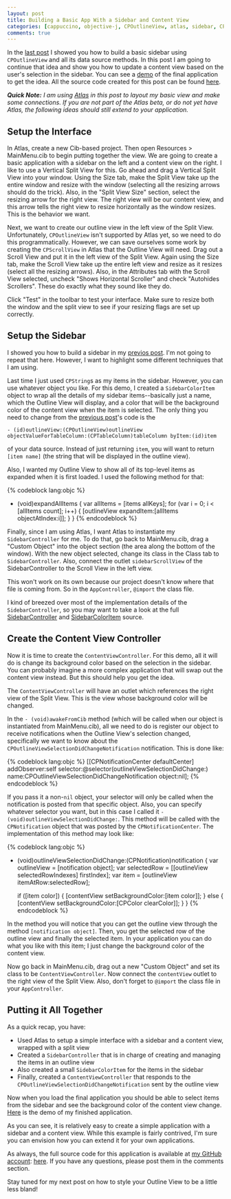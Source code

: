 ```yaml
---
layout: post
title: Building a Basic App With a Sidebar and Content View
categories: [cappuccino, objective-j, CPOutlineView, atlas, sidebar, CPNotification, CPNotificationCenter]
comments: true
---
```


In the [last post][last post] I showed you how to build a basic sidebar using `CPOutlineView` and all its data source methods. In this post I am going to continue that idea and show you how to update a content view based on the user's selection in the sidebar. You can see a [demo][demo] of the final application to get the idea. All the source code created for this post can be found [here][SidebarChangingContentView].

<!-- more -->

***Quick Note:** I am using [Atlas][] in this post to layout my basic view and make some connections. If you are not part of the Atlas beta, or do not yet have Atlas, the following ideas should still extend to your application.*

[last post]: /2009/12/10/Building-a-Sidebar-With-CPOutlineView.html
[demo]: /code/SidebarChangingContentView/
[SidebarChangingContentView]: http://github.com/chandlerkent/sample-projects/tree/master/SidebarChangingContentView/
[Atlas]: http://www.280atlas.com/

## Setup the Interface

In Atlas, create a new Cib-based project. Then open Resources > MainMenu.cib to begin putting together the view. We are going to create a basic application with a sidebar on the left and a content view on the right. I like to use a Vertical Split View for this. Go ahead and drag a Vertical Split View into your window. Using the Size tab, make the Split View take up the entire window and resize with the window (selecting all the resizing arrows should do the trick). Also, in the "Split View Size" section, select the resizing arrow for the right view. The right view will be our content view, and this arrow tells the right view to resize horizontally as the window resizes. This is the behavior we want.

Next, we want to create our outline view in the left view of the Split View. Unfortunately, `CPOutlineView` isn't supported by Atlas yet, so we need to do this programmatically. However, we can save ourselves some work by creating the `CPScrollView` in Atlas that the Outline View will need. Drag out a Scroll View and put it in the left view of the Split View. Again using the Size tab, make the Scroll View take up the entire left view and resize as it resizes (select all the resizing arrows). Also, in the Attributes tab with the Scroll View selected, uncheck "Shows Horizontal Scroller" and check "Autohides Scrollers". These do exactly what they sound like they do.

Click "Test" in the toolbar to test your interface. Make sure to resize both the window and the split view to see if your resizing flags are set up correctly.

## Setup the Sidebar

I showed you how to build a sidebar in my [previos post][last post]. I'm not going to repeat that here. However, I want to highlight some different techniques that I am using.

Last time I just used `CPString`s as my items in the sidebar. However, you can use whatever object you like. For this demo, I created a `SidebarColorItem` object to wrap all the details of my sidebar items--basically just a name, which the Outline View will display, and a color that will be the background color of the content view when the item is selected. The only thing you need to change from the [previous post][last post]'s code is the

    - (id)outlineView:(CPOutlineView)outlineView objectValueForTableColumn:(CPTableColumn)tableColumn byItem:(id)item
    
of your data source. Instead of just returning `item`, you will want to return `[item name]` (the string that will be displayed in the outline view).

Also, I wanted my Outline View to show all of its top-level items as expanded when it is first loaded. I used the following method for that:

{% codeblock lang:objc %}
- (void)expandAllItems
{
	 var allItems = [items allKeys];
	 for (var i = 0; i < [allItems count]; i++)
	 {
		 [outlineView expandItem:[allItems objectAtIndex:i]];
	 }
}
{% endcodeblock %}

Finally, since I am using Atlas, I want Atlas to instantiate my `SidebarController` for me. To do that, go back to MainMenu.cib, drag a "Custom Object" into the object section (the area along the bottom of the window). With the new object selected, change its class in the Class tab to `SidebarController`. Also, connect the outlet `sidebarScrollView` of the SidebarController to the Scroll View in the left view.

This won't work on its own because our project doesn't know where that file is coming from. So in the `AppController`, `@import` the class file.

I kind of breezed over most of the implementation details of the `SidebarController`, so you may want to take a look at the full [SidebarController][] and [SidebarColorItem][] source.

[SidebarController]: http://github.com/chandlerkent/sample-projects/blob/master/SidebarChangingContentView/SidebarController.j
[SidebarColorItem]: http://github.com/chandlerkent/sample-projects/blob/master/SidebarChangingContentView/SidebarColorItem.j

## Create the Content View Controller

Now it is time to create the `ContentViewController`. For this demo, all it will do is change its background color based on the selection in the sidebar. You can probably imagine a more complex application that will swap out the content view instead. But this should help you get the idea.

The `ContentViewController` will have an outlet which references the right view of the Split View. This is the view whose background color will be changed.

In the `- (void)awakeFromCib` method (which will be called when our object is instantiated from MainMenu.cib), all we need to do is register our object to receive notifications when the Outline View's selection changed, specifically we want to know about the `CPOutlineViewSelectionDidChangeNotification` notification. This is done like:

{% codeblock lang:objc %}
[[CPNotificationCenter defaultCenter]
	 addObserver:self
	 selector:@selector(outlineViewSelectionDidChange:)
	 name:CPOutlineViewSelectionDidChangeNotification
	 object:nil];
{% endcodeblock %}
            
If you pass it a non-`nil` object, your selector will only be called when the notification is posted from that specific object. Also, you can specify whatever selector you want, but in this case I called it `- (void)outlineViewSelectionDidChange:`. This method will be called with the `CPNotification` object that was posted by the `CPNotificationCenter`. The implementation of this method may look like:

{% codeblock lang:objc %}
- (void)outlineViewSelectionDidChange:(CPNotification)notification
{
	 var outlineView = [notification object];
	 var selectedRow = [[outlineView selectedRowIndexes] firstIndex];
	 var item = [outlineView itemAtRow:selectedRow];

	 if ([item color])
	 {
	   [contentView setBackgroundColor:[item color]];
	 }
	 else
	 {
	   [contentView setBackgroundColor:[CPColor clearColor]];
	 }
}
{% endcodeblock %}
    
In the method you will notice that you can get the outline view through the method `[notification object]`. Then, you get the selected row of the outline view and finally the selected item. In your application you can do what you like with this item; I just change the background color of the content view.

Now go back in MainMenu.cib, drag out a new "Custom Object" and set its class to be `ContentViewController`. Now connect the `contentView` outlet to the right view of the Split View. Also, don't forget to `@import` the class file in your `AppController`.

## Putting it All Together

As a quick recap, you have:

* Used Atlas to setup a simple interface with a sidebar and a content view, wrapped with a split view
* Created a `SidebarController` that is in charge of creating and managing the items in an outline view
* Also created a small `SidebarColorItem` for the items in the sidebar
* Finally, created a `ContentViewController` that responds to the `CPOutlineViewSelectionDidChangeNotification` sent by the outline view

Now when you load the final application you should be able to select items from the sidebar and see the background color of the content view change. [Here][demo] is the demo of my finished application.

As you can see, it is relatively easy to create a simple application with a sidebar and a content view. While this example is fairly contrived, I'm sure you can envision how you can extend it for your own applications.

As always, the full source code for this application is available at [my GitHub account][sample-projects]: [here][SidebarChangingContentView]. If you have any questions, please post them in the comments section.

Stay tuned for my next post on how to style your Outline View to be a little less bland!

[sample-projects]: http://www.github.com/chandlerkent/sample-projects/
